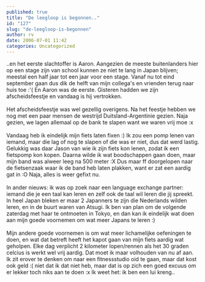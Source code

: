 ```yaml
---
published: true
title: "De leegloop is begonnen.."
id: "127"
slug: "de-leegloop-is-begonnen"
author: rv
date: 2006-07-01 11:42
categories: Uncategorized
---
```

..en het eerste slachtoffer is Aaron. Aangezien de meeste buitenlanders hier op een stage zijn van school kunnen ze niet te lang in Japan blijven; meestal een half jaar tot een jaar voor een stage. Vanaf nu tot eind september gaan dus dik de helft van mijn collega's en vrienden terug naar huis toe :'( En Aaron was de eerste. Gisteren hadden we zijn afscheidsfeestje en vandaag is hij vertrokken.<br /><br />Het afscheidsfeestje was wel gezellig overigens. Na het feestje hebben we nog met een paar mensen de westrijd Duitsland-Argentinie gezien. Naja gezien, we lagen allemaal op de bank te slapen want we waren vrij moe :x<br /><br />Vandaag heb ik eindelijk mijn fiets laten fixen :) Ik zou een pomp lenen van iemand, maar die lag of nog te slapen of die was er niet, dus dat werd lastig. Gelukkig was daar Jason van wie ik zijn fiets kon lenen, zodat ik een fietspomp kon kopen. Daarna wilde ik wat boodschappen gaan doen, maar mijn band was alweer leeg na 500 meter :X Dus maar ff doorgelopen naar de fietsenzaak waar ik de band heb laten plakken, want er zat een aardig gat in :O Naja, alles is weer gefixt nu.<br /><br />In ander nieuws: ik was op zoek naar een language exchange partner: iemand die je een taal kan leren en zelf ook de taal wil leren die jij spreekt. In heel Japan bleken er maar 2 Japanners te zijn die Nederlands wilden leren, en in de buurt waren van Atsugi. Ik ben van plan om de volgende zaterdag met haar te ontmoeten in Tokyo, en dan kan ik eindelijk wat doen aan mijn goede voornemen om wat meer Japans te leren :)<br /><br />Mijn andere goede voornemen is om wat meer lichamelijke oefeningen te doen, en wat dat betreft heeft het kapot gaan van mijn fiets aardig wat geholpen. Elke dag verplicht 2 kilometer lopen/rennen als het 30 graden celcius is werkt wel vrij aardig. Dat moet ik maar volhouden van nu af aan. Ik zit erover te denken om naar een fitnessstudio oid te gaan, maar dat kost ook geld :( niet dat ik dat niet heb, maar dat is op zich een goed excuus om er lekker toch niks aan te doen :x Ik weet het: ik ben een lui kreng..